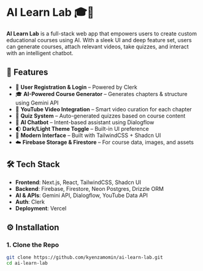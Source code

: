 # AI Learn Lab 🎓🤖

**AI Learn Lab** is a full-stack web app that empowers users to create custom educational courses using AI. With a sleek UI and deep feature set, users can generate courses, attach relevant videos, take quizzes, and interact with an intelligent chatbot.

## 🚀 Features

- 🔐 **User Registration & Login** – Powered by Clerk
- 🎓 **AI-Powered Course Generator** – Generates chapters & structure using Gemini API
- 🎥 **YouTube Video Integration** – Smart video curation for each chapter
- 📝 **Quiz System** – Auto-generated quizzes based on course content
- 💬 **AI Chatbot** – Intent-based assistant using Dialogflow
- 🌓 **Dark/Light Theme Toggle** – Built-in UI preference
- 🧃 **Modern Interface** – Built with TailwindCSS + Shadcn UI
- ☁️ **Firebase Storage & Firestore** – For course data, images, and assets

## 🛠️ Tech Stack

- **Frontend**: Next.js, React, TailwindCSS, Shadcn UI
- **Backend**: Firebase, Firestore, Neon Postgres, Drizzle ORM
- **AI & APIs**: Gemini API, Dialogflow, YouTube Data API
- **Auth**: Clerk
- **Deployment**: Vercel

## ⚙️ Installation

### 1. Clone the Repo
```bash
git clone https://github.com/kyenzamomin/ai-learn-lab.git
cd ai-learn-lab
   
 